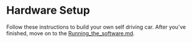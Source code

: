 # Hardware Setup

Follow these instructions to build your own self driving car.  After you've finished, move on to the [Running_the_software.md](docs/Running_the_software.md).

